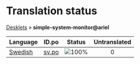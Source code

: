 # Translation status
[Desklets](../../README.md) &#187; **simple-system-monitor@ariel**

Language | ID.po | Status | Untranslated
---------|:--:|:------:|:-----------:
[Swedish](../../language-status/sv.md) | [sv.po](po/sv.po) | ![100%](http://progressed.io/bar/100) | 0
